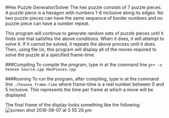 #Hex Puzzle Generator/Solver
The hex puzzle consists of 7 puzzle pieces. A puzzle piece is a hexagon with
numbers 1-6 inclusive along its edges.  No two puzzle pieces can have the same
sequence of border numbers and no puzzle piece can have a number repeat.

This program will continue to generate random sets of puzzle pieces until it
finds one that satisfies the above conditions.  When it does, it will attempt to
solve it.  If it cannot be solved, it repeats the above process until it does.
Then, using file i/o, this program will display all of the moves required to 
solve the puzzle at a specified frame-time.

###Compiling
To compile the program, type in at the command line 
`g++ -o hexexe Source.cpp HexPieces.cpp`

###Running
To run the program, after compiling, type in at the command line 
`./hexexe frame-time`
where frame-time is a real number between 0 and 5 inclusive.  This represents 
the time per frame at which a move will be displayed.

The final frame of the display looks something like the following:
![screen shot 2016-09-07 at 5 55 26 pm](https://cloud.githubusercontent.com/assets/18255295/18333391/64782b86-7523-11e6-8c69-8bdd81b2e208.png)
